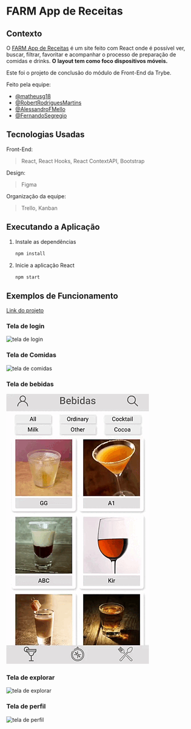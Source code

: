 # FARM App de Receitas

## Contexto

O [FARM App de Receitas](https://farm-app-de-receitas.vercel.app/) é um site feito com React onde é possível ver, buscar, filtrar, favoritar e acompanhar o processo de preparação de comidas e drinks.
**O layout tem como foco dispositivos móveis.**

Este foi o projeto de conclusão do módulo de Front-End da Trybe.

Feito pela equipe:

- [@matheusg18](https://github.com/matheusg18)
- [@RobertRodriguesMartins](https://github.com/RobertRodriguesMartins)
- [@AlessandroFMello](https://github.com/AlessandroFMello)
- [@FernandoSegregio](https://github.com/FernandoSegregio)

## Tecnologias Usadas

Front-End:

> React, React Hooks, React ContextAPI, Bootstrap

Design:

> Figma

Organização da equipe:

> Trello, Kanban

## Executando a Aplicação

1. Instale as dependências

   ```js
   npm install
   ```

2. Inicie a aplicação React

   ```js
   npm start
   ```

## Exemplos de Funcionamento

[Link do projeto](https://farm-app-de-receitas.vercel.app/)

### Tela de login

![tela de login](resources/tela-de-login.gif)

### Tela de Comidas

![tela de comidas](resources/tela-de-comidas.gif)

### Tela de bebidas

![tela de bebidas](resources/tela-de-bebidas.gif)

### Tela de explorar

![tela de explorar](resources/tela-de-explorar.gif)

### Tela de perfil

![tela de perfil](resources/tela-de-perfil.gif)
